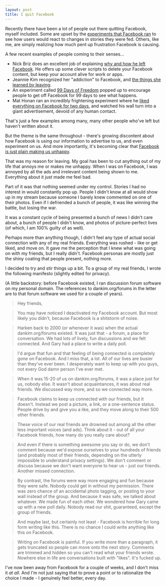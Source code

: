 ```yaml
---
layout: post
title: I quit Facebook
---
```

Recently there have been a lot of people out there quitting Facebook, myself included. Some are upset by the [experiments that Facebook ran](http://www.slate.com/articles/health_and_science/science/2014/06/facebook_unethical_experiment_it_made_news_feeds_happier_or_sadder_to_manipulate.html) to see how users would react to changes in stories they were fed. Others, like me, are simply realizing how much pent up frustration Facebook is causing. 

A few recent examples of people coming to their senses...

* Nick Briz does an excellent job of explaining [why and how he left Facebook](http://nickbriz.com/facebook/). He offers up some clever scripts to delete your Facebook content, but keep your account alive for work or apps.
* Jeannie Kim recognized her "addiction" to Facebook, and [the things she learned by leaving](http://abcnews.go.com/Health/things-learned-quit-facebook/print?id=24907022).
* An experiment called [99 Days of Freedom](http://99daysoffreedom.com/) popped up to encourage people to get off Facebook for 99 days to see what happens.
* Mat Honan ran an incredibly frightening experiment where he [liked everything on Facebook for two days](http://www.wired.com/2014/08/i-liked-everything-i-saw-on-facebook-for-two-days-heres-what-it-did-to-me/), and watched his wall turn into a giant advertisement, devoid of any human contact.

That's just a few examples among many, many other people who've left but haven't written about it. 

But the theme is the same throughout - there's growing discontent about how Facebook is using our information to advertise to us, and even experiment on us. And more importantly, it's becoming clear that [Facebook is just plain making us unhappy](http://www.newyorker.com/tech/elements/how-facebook-makes-us-unhappy).

That was my reason for leaving. My goal has been to cut anything out of my life that annoys me or makes me unhappy. When I was on Facebook, I was annoyed by all the ads and irrelevant content being shown to me. Everything about it just made me feel bad.

Part of it was that nothing seemed under my control. Stories I had no interest in would constantly pop up. People I didn't know at all would show up in my stream because someone I barely knew commented on one of their photos. Even if I defriended a bunch of people, it was like winning the battle, but losing the war.

It was a constant cycle of being presented a bunch of news I didn't care about, a bunch of people I didn't know, and photos of picture-perfect lives (of which, I am 100% guilty of as well).

Perhaps more than anything though, I didn't feel any type of actual social connection with any of my real friends. Everything was rushed - like or get liked, and move on. It gave me the perception that I knew what was going on with my friends, but I really didn't. Facebook personas are mostly just the shiny coating that people present, nothing more.

I decided to try and stir things up a bit. To a group of my real friends, I wrote the following manifesto (slightly edited for privacy).

(A little backstory: before Facebook existed, I ran discussion forum software on my personal domain. The references to dankim.org/forums in the letter are to that forum software we used for a couple of years).

> Hey friends,

> You may have noticed I deactivated my Facebook account. But most likely you didn't, because Facebook is a shitstorm of noise.

> Harken back to 2000 (or whenever it was) when the actual dankim.org/forums existed. It was just that - a forum, a place for conversation. We had lots of lively, fun discussions and we felt connected. And Gary had a place to write a daily poll.

> I'd argue that fun and that feeling of being connected is completely gone on Facebook. And I miss that, a lot. All of our lives are busier than they've ever been. I desperately want to keep up with you guys, not every God damn person I've ever met.

> When it was 15-20 of us on dankim.org/forums, it was a place just for us, nobody else. It wasn't about acquaintances, it was about real friends. We discussed way more, and so we connected way more.

> Facebook claims to keep us connected with our friends, but it doesn't. Instead we post a picture, a link, or a one-sentence status. People drive by and give you a like, and they move along to their 500 other friends.

> These voice of our real friends are drowned out among all the other less important voices (and ads). Think about it - out of all your Facebook friends, how many do you really care about?

> And even if there is something awesome you say or do, we don't comment because we'd expose ourselves to your hundreds of friends (and probably most of their friends, depending on the utterly impossible to understand privacy settings). We don't comment or discuss because we don't want everyone to hear us - just our friends. Another missed connection.

> By contrast, the forums were way more engaging and fun because they were safe. Nobody could get in without my permission. There was zero chance of an accidental photo tagging, or posting to your wall instead of the group. And because it was safe, we talked about whatever. We made fun of each other. We wondered how Gary came up with a new poll daily. Nobody read our shit, guaranteed, except the group of friends.

> And maybe last, but certainly not least - Facebook is horrible for long form writing like this. There is no chance I could write anything like this on Facebook. 

> Writing on Facebook is painful. If you write more than a paragraph, it gets truncated so people can move onto the next story. Comments are trimmed and hidden so you can't read what your friends wrote. Nowhere else in life are conversations built  with "likes". It's fucked up.

I've now been away from Facebook for a couple of weeks, and I don't miss it *at all*. And I'm not just saying that to prove a point or to rationalize the choice I made - I genuinely feel better, every day. 